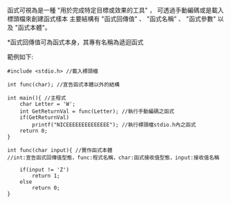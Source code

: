 函式可視為是一種 "用於完成特定目標或效果的工具" ，
可透過手動編碼或是載入標頭檔來創建函式樣本
主要結構有 "函式回傳值" 、 "函式名稱" 、 "函式參數" 以及 "函式本體"。

\*函式回傳值可為函式本身，其專有名稱為遞迴函式


範例如下:

	#include <stdio.h> //載入標頭檔

	int func(char); //宣告函式本體以外的結構

	int main(){ //主程式
		char Letter = 'W';
		int GetReturnVal = func(Letter); //執行手動編碼之函式
		if(GetReturnVal)
			printf("NICEEEEEEEEEEEEEE"); //執行標頭檔stdio.h內之函式
		return 0;
	}

	int func(char input){ //實作函式本體
	//int:宣告函式回傳值型態，func:程式名稱，char:函式接收值型態，input:接收值名稱
		
		if(input != 'Z')
			return 1;
		else
			return 0;
	}
	
	
